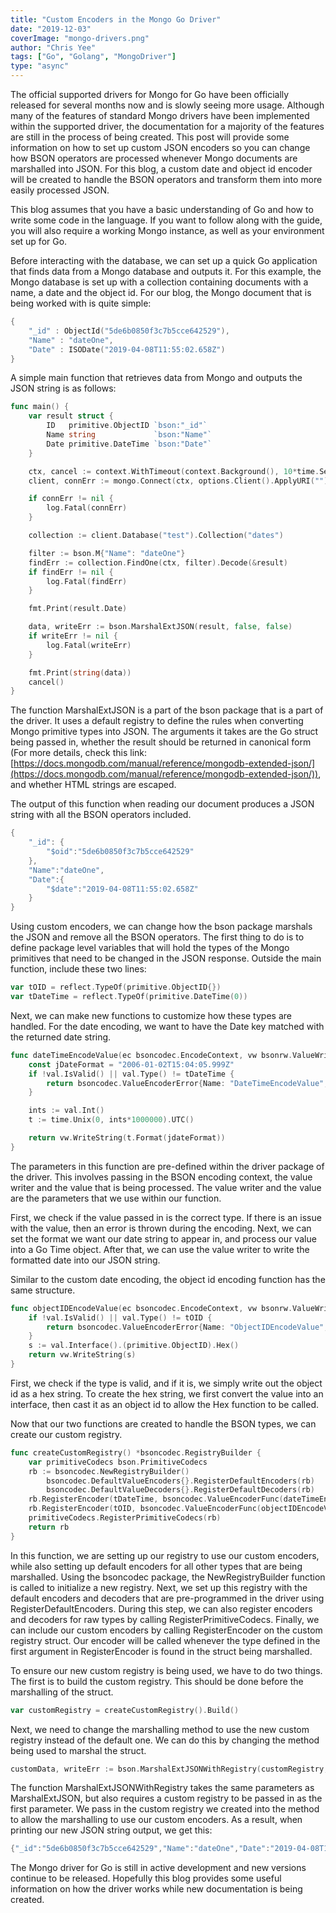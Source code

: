 ```yaml
---
title: "Custom Encoders in the Mongo Go Driver"
date: "2019-12-03"
coverImage: "mongo-drivers.png"
author: "Chris Yee"
tags: ["Go", "Golang", "MongoDriver"]
type: "async"
---
```


The official supported drivers for Mongo for Go have been officially released for several months now and is slowly seeing more usage. Although many of the features of standard Mongo drivers have been implemented within the supported driver, the documentation for a majority of the features are still in the process of being created. This post will provide some information on how to set up custom JSON encoders so you can change how BSON operators are processed whenever Mongo documents are marshalled into JSON. For this blog, a custom date and object id encoder will be created to handle the BSON operators and transform them into more easily processed JSON.

This blog assumes that you have a basic understanding of Go and how to write some code in the language. If you want to follow along with the guide, you will also require a working Mongo instance, as well as your environment set up for Go.

Before interacting with the database, we can set up a quick Go application that finds data from a Mongo database and outputs it. For this example, the Mongo database is set up with a collection containing documents with a name, a date and the object id. For our blog, the Mongo document that is being worked with is quite simple:

```go
{
    "_id" : ObjectId("5de6b0850f3c7b5cce642529"),
    "Name" : "dateOne",
    "Date" : ISODate("2019-04-08T11:55:02.658Z")
}
```

A simple main function that retrieves data from Mongo and outputs the JSON string is as follows:

```go
func main() {
	var result struct {
		ID   primitive.ObjectID `bson:"_id"`
		Name string             `bson:"Name"`
		Date primitive.DateTime `bson:"Date"`
	}

	ctx, cancel := context.WithTimeout(context.Background(), 10*time.Second)
	client, connErr := mongo.Connect(ctx, options.Client().ApplyURI(""))

	if connErr != nil {
		log.Fatal(connErr)
	}

	collection := client.Database("test").Collection("dates")

	filter := bson.M{"Name": "dateOne"}
	findErr := collection.FindOne(ctx, filter).Decode(&result)
	if findErr != nil {
		log.Fatal(findErr)
	}

	fmt.Print(result.Date)

	data, writeErr := bson.MarshalExtJSON(result, false, false)
	if writeErr != nil {
		log.Fatal(writeErr)
	}

	fmt.Print(string(data))
	cancel()
}
```

The function MarshalExtJSON is a part of the bson package that is a part of the driver. It uses a default registry to define the rules when converting Mongo primitive types into JSON. The arguments it takes are the Go struct being passed in, whether the result should be returned in canonical form (For more details, check this link: [https://docs.mongodb.com/manual/reference/mongodb-extended-json/](https://docs.mongodb.com/manual/reference/mongodb-extended-json/)), and whether HTML strings are escaped.

The output of this function when reading our document produces a JSON string with all the BSON operators included.

```go
{
	"_id": {
		"$oid":"5de6b0850f3c7b5cce642529"
	},
	"Name":"dateOne",
	"Date":{
		"$date":"2019-04-08T11:55:02.658Z"
	}
}
```

Using custom encoders, we can change how the bson package marshals the JSON and remove all the BSON operators. The first thing to do is to define package level variables that will hold the types of the Mongo primitives that need to be changed in the JSON response. Outside the main function, include these two lines:

```go
var tOID = reflect.TypeOf(primitive.ObjectID{})
var tDateTime = reflect.TypeOf(primitive.DateTime(0))
```

Next, we can make new functions to customize how these types are handled. For the date encoding, we want to have the Date key matched with the returned date string.

```go
func dateTimeEncodeValue(ec bsoncodec.EncodeContext, vw bsonrw.ValueWriter, val reflect.Value) error {
	const jDateFormat = "2006-01-02T15:04:05.999Z"
	if !val.IsValid() || val.Type() != tDateTime {
		return bsoncodec.ValueEncoderError{Name: "DateTimeEncodeValue", Types: []reflect.Type{tDateTime}, Received: val}
	}

	ints := val.Int()
	t := time.Unix(0, ints*1000000).UTC()

	return vw.WriteString(t.Format(jdateFormat))
}
```

The parameters in this function are pre-defined within the driver package of the driver. This involves passing in the BSON encoding context, the value writer and the value that is being processed. The value writer and the value are the parameters that we use within our function.

First, we check if the value passed in is the correct type. If there is an issue with the value, then an error is thrown during the encoding. Next, we can set the format we want our date string to appear in, and process our value into a Go Time object. After that, we can use the value writer to write the formatted date into our JSON string.

Similar to the custom date encoding, the object id encoding function has the same structure.

```go
func objectIDEncodeValue(ec bsoncodec.EncodeContext, vw bsonrw.ValueWriter, val reflect.Value) error {
	if !val.IsValid() || val.Type() != tOID {
		return bsoncodec.ValueEncoderError{Name: "ObjectIDEncodeValue", Types: []reflect.Type{tOID}, Received: val}
	}
	s := val.Interface().(primitive.ObjectID).Hex()
	return vw.WriteString(s)
}
```

First, we check if the type is valid, and if it is, we simply write out the object id as a hex string. To create the hex string, we first convert the value into an interface, then cast it as an object id to allow the Hex function to be called.

Now that our two functions are created to handle the BSON types, we can create our custom registry.

```go
func createCustomRegistry() *bsoncodec.RegistryBuilder {
	var primitiveCodecs bson.PrimitiveCodecs
	rb := bsoncodec.NewRegistryBuilder()
        bsoncodec.DefaultValueEncoders{}.RegisterDefaultEncoders(rb)
        bsoncodec.DefaultValueDecoders{}.RegisterDefaultDecoders(rb)
	rb.RegisterEncoder(tDateTime, bsoncodec.ValueEncoderFunc(dateTimeEncodeValue))
	rb.RegisterEncoder(tOID, bsoncodec.ValueEncoderFunc(objectIDEncodeValue))
	primitiveCodecs.RegisterPrimitiveCodecs(rb)
	return rb
}
```

In this function, we are setting up our registry to use our custom encoders, while also setting up default encoders for all other types that are being marshalled. Using the bsoncodec package, the NewRegistryBuilder function is called to initialize a new registry. Next, we set up this registry with the default encoders and decoders that are pre-programmed in the driver using RegisterDefaultEncoders. During this step, we can also register encoders and decoders for raw types by calling RegisterPrimitiveCodecs. Finally, we can include our custom encoders by calling RegisterEncoder on the custom registry struct. Our encoder will be called whenever the type defined in the first argument in RegisterEncoder is found in the struct being marshalled.

To ensure our new custom registry is being used, we have to do two things. The first is to build the custom registry. This should be done before the marshalling of the struct.

```go
var customRegistry = createCustomRegistry().Build()
```

Next, we need to change the marshalling method to use the new custom registry instead of the default one. We can do this by changing the method being used to marshal the struct.

```go
customData, writeErr := bson.MarshalExtJSONWithRegistry(customRegistry, result, false, false)
```

The function MarshalExtJSONWithRegistry takes the same parameters as MarshalExtJSON, but also requires a custom registry to be passed in as the first parameter. We pass in the custom registry we created into the method to allow the marshalling to use our custom encoders. As a result, when printing our new JSON string output, we get this:

```go
{"_id":"5de6b0850f3c7b5cce642529","Name":"dateOne","Date":"2019-04-08T11:55:02.658Z"}
```

The Mongo driver for Go is still in active development and new versions continue to be released. Hopefully this blog provides some useful information on how the driver works while new documentation is being created.
